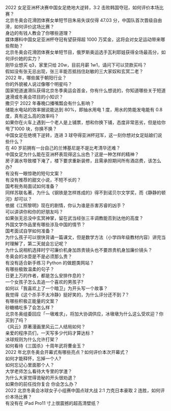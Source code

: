 2022 女足亚洲杯决赛中国女足绝地大逆转，3:2 击败韩国夺冠，如何评价本场比赛？  
北京冬奥会花滑团体赛女单短节目朱易失误仅得 47.03 分，中国队首次晋级自由滑，如何评价这场比赛？  
身边的有钱人教会了你哪些道理？  
媒体爆料中国女足亚洲杯夺冠有望获得超 1000 万奖金，这将会对女足运动带来哪些帮助？  
北京冬奥会花滑团体赛女单短节目，俄罗斯奥运选手瓦利耶娃获得全场最高分，如何评价她的实力？  
刚毕业想买 q3，家里只给 20w，目前月薪 1w1，请问下可以贷款买吗？  
假如没有张无忌出现，张三丰能否抵挡住赵敏的三大家奴和玄冥二老？  
2022 年，哪些属于朝阳行业？  
你的外貌被人说过像哪个明星吗？  
国家短道速滑队获得北京冬季奥运会首金，你有什么想说的，你知道哪些关于短道速滑或冬奥会项目的小知识？  
撒贝宁 2022 年春晚口播嘴瓢会有什么影响？  
储能水电站的效率据说能达到 80%，即抽水用电 1 度，用水的势能发电能有 0.8 度，真有这么高的效率吗？  
如果你在火车上遇到一个老人是上铺票，想和你换下铺，态度非常恶劣，但是给你甩了1000 块，你换不换？  
中国女足在绝境下逆转，连进 3 球夺得亚洲杯冠军，这一刻你想对女足姑娘们说些什么？  
在 40 岁前拥有一台自己的兰博基尼是不是比考清华还难？  
中国女足为什么能在亚洲杯表现得这么出色？这是一种怎样的精神？  
房子漏水导致楼下淹了，楼下要求重新装修，且需承担期间所有酒店费，该怎么办?  
有没有一眼惊艳的短句文案？  
有没有推荐的甜文小说，不短不长的？  
国考税务局面试如何准备？  
同样苏联名著，为什么《钢铁是怎样炼成的》得不到诺贝尔文学奖，而《静静的顿河》却可以？  
依据《江照黎明》现在的剧情，你认为谁是杀害苏睿的凶手？  
可以讲讲你和你的好朋友吗？  
如果张无忌没中玄冥神掌，留在武当经张三丰调教能否到达他的高度？  
外国文学作品里有哪些涉及中国的情节？  
国考面试自学如何准备？  
为什么孩子可以很快背诵一篇课文，但是数学方法（小学四年级教材内容）讲完当时理解了，第二天就会忘记呢？  
为什么说相机选择时宁可廉价机身加昂贵镜头也不要昂贵机身加廉价镜头？  
冬奥会的冰壶是不是必须那么贵？  
有没有适合新手练习 Python 的做题类网站？  
有哪些极致温柔的句子？  
日更上万的作者，都是怎么安排作息的？  
一个女孩子怎么去追一个喜欢的男孩子?  
如何以「我喜欢上了一个暗卫」为开头写一个故事？  
我觉得《这个杀手不太冷静》挺好笑的，为什么评分还不到 7？  
有哪些积极正能量的文案？  
砂糖橘吃多了会怎么样？  
北京冬奥组委回应「一墩难求」，将加大协调供应，冰墩墩为什么这么受欢迎？你买到了吗？  
《风云》原著漫画里风云二人结局如何？  
亲爱的程序员们，一天写多少代码才算达标？  
冰球规则为什么允许打架？  
如何看待《三国杀》十周年武将曹金玉？  
2022 年北京冬奥会开幕式有哪些亮点？如何评价本次开幕式？  
如何才能释怀，忘掉一个人?  
如何忘记心里面那个人？  
大学老师怎么看待大专里的学渣？  
为什么大家觉得诡秘的开头很劝退？  
如果你的前任找你复合 你会怎么办？  
2022 北京冬奥会冰球女子小组赛中国点球大战 2:1 力克日本豪取 2 连胜，如何评价本场比赛？  
有没有在 iPad Pro11 寸上很震撼的超高清壁纸？  
